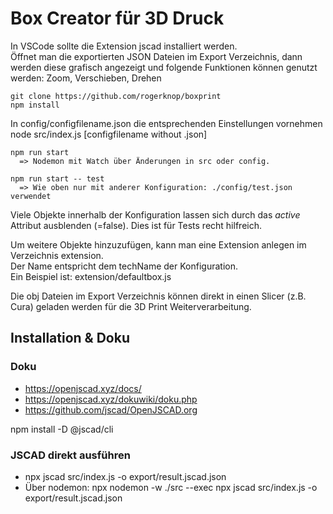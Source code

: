 # Box Creator für 3D Druck

In VSCode sollte die Extension jscad installiert werden.  
Öffnet man die exportierten JSON Dateien im Export Verzeichnis, dann werden diese grafisch angezeigt und folgende Funktionen können genutzt werden: Zoom, Verschieben, Drehen

```
git clone https://github.com/rogerknop/boxprint
npm install
```

In config/configfilename.json die entsprechenden Einstellungen vornehmen
node src/index.js [configfilename without .json]

```
npm run start 
  => Nodemon mit Watch über Änderungen in src oder config.  

npm run start -- test
  => Wie oben nur mit anderer Konfiguration: ./config/test.json verwendet
```

Viele Objekte innerhalb der Konfiguration lassen sich durch das *active* Attribut ausblenden (=false). Dies ist für Tests recht hilfreich.

Um weitere Objekte hinzuzufügen, kann man eine Extension anlegen im Verzeichnis extension.  
Der Name entspricht dem techName der Konfiguration.  
Ein Beispiel ist: extension/defaultbox.js

Die obj Dateien im Export Verzeichnis können direkt in einen Slicer (z.B. Cura) geladen werden für die 3D Print Weiterverarbeitung.

## Installation & Doku

### Doku
* https://openjscad.xyz/docs/
* https://openjscad.xyz/dokuwiki/doku.php
* https://github.com/jscad/OpenJSCAD.org

npm install -D @jscad/cli

### JSCAD direkt ausführen
* npx jscad src/index.js -o export/result.jscad.json
* Über nodemon: npx nodemon -w ./src --exec npx jscad src/index.js -o export/result.jscad.json
